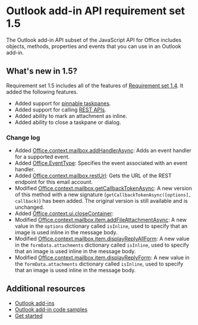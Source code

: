 # Outlook add-in API requirement set 1.5

The Outlook add-in API subset of the JavaScript API for Office includes objects, methods, properties and events that you can use in an Outlook add-in.

## What's new in 1.5?

Requirement set 1.5 includes all of the features of [Requirement set 1.4](../1.4/index.md). It added the following features.

- Added support for [pinnable taskpanes](../../../docs/outlook/manifests/pinnable-taskpane.md).
- Added support for calling [REST APIs](../../../docs/outlook/use-rest-api.md).
- Added ability to mark an attachment as inline.
- Added ability to close a taskpane or dialog.

### Change log

- Added [Office.context.mailbox.addHandlerAsync](Office.context.mailbox.md#addHandlerAsync): Adds an event handler for a supported event.
- Added [Office.EventType](Office.md#EventType): Specifies the event associated with an event handler.
- Added [Office.context.mailbox.restUrl](Office.context.mailbox.md#restUrl): Gets the URL of the REST endpoint for this email account.
- Modified [Office.context.mailbox.getCallbackTokenAsync](Office.context.mailbox.md#getCallbackTokenAsync): A new version of this method with a new signature (`getCallbackTokenAsync([options], callback)`) has been added. The original version is still available and is unchanged.
- Added [Office.context.ui.closeContainer](Office.context.ui.md#closeContainer): 
- Modified [Office.context.mailbox.item.addFileAttachmentAsync](Office.context.mailbox.item.md#addFileAttachmentAsync): A new value in the `options` dictionary called `isInline`, used to specify that an image is used inline in the message body.
- Modified [Office.context.mailbox.item.displayReplyAllForm](Office.context.mailbox.item.md#displayReplyAllForm): A new value in the `formData.attachments` dictionary called `isInline`, used to specify that an image is used inline in the message body.
- Modified [Office.context.mailbox.item.displayReplyForm](Office.context.mailbox.item.md#displayReplyForm): A new value in the `formData.attachments` dictionary called `isInline`, used to specify that an image is used inline in the message body.

## Additional resources

- [Outlook add-ins](../../../docs/outlook/outlook-add-ins.md)
- [Outlook add-in code samples](https://dev.outlook.com/MailAppsGettingStarted/Samples)
- [Get started](https://dev.outlook.com/MailAppsGettingStarted/GetStarted)

